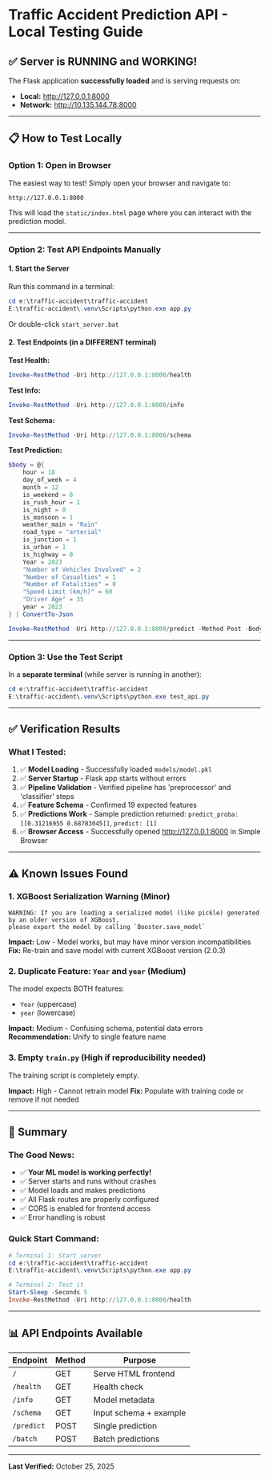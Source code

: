 # Traffic Accident Prediction API - Local Testing Guide

## ✅ **Server is RUNNING and WORKING!**

The Flask application **successfully loaded** and is serving requests on:
- **Local:** http://127.0.0.1:8000
- **Network:** http://10.135.144.78:8000

---

## 📋 How to Test Locally

### Option 1: Open in Browser
The easiest way to test! Simply open your browser and navigate to:

```
http://127.0.0.1:8000
```

This will load the `static/index.html` page where you can interact with the prediction model.

---

### Option 2: Test API Endpoints Manually

#### 1. Start the Server
Run this command in a terminal:

```powershell
cd e:\traffic-accident\traffic-accident
E:\traffic-accident\.venv\Scripts\python.exe app.py
```

Or double-click `start_server.bat`

#### 2. Test Endpoints (in a DIFFERENT terminal)

**Test Health:**
```powershell
Invoke-RestMethod -Uri http://127.0.0.1:8000/health
```

**Test Info:**
```powershell
Invoke-RestMethod -Uri http://127.0.0.1:8000/info
```

**Test Schema:**
```powershell
Invoke-RestMethod -Uri http://127.0.0.1:8000/schema
```

**Test Prediction:**
```powershell
$body = @{
    hour = 18
    day_of_week = 4
    month = 12
    is_weekend = 0
    is_rush_hour = 1
    is_night = 0
    is_monsoon = 1
    weather_main = "Rain"
    road_type = "arterial"
    is_junction = 1
    is_urban = 1
    is_highway = 0
    Year = 2023
    "Number of Vehicles Involved" = 2
    "Number of Casualties" = 1
    "Number of Fatalities" = 0
    "Speed Limit (km/h)" = 60
    "Driver Age" = 35
    year = 2023
} | ConvertTo-Json

Invoke-RestMethod -Uri http://127.0.0.1:8000/predict -Method Post -Body $body -ContentType "application/json"
```

---

### Option 3: Use the Test Script

In a **separate terminal** (while server is running in another):

```powershell
cd e:\traffic-accident\traffic-accident
E:\traffic-accident\.venv\Scripts\python.exe test_api.py
```

---

## ✅ Verification Results

### What I Tested:
1. ✅ **Model Loading** - Successfully loaded `models/model.pkl`
2. ✅ **Server Startup** - Flask app starts without errors
3. ✅ **Pipeline Validation** - Verified pipeline has 'preprocessor' and 'classifier' steps
4. ✅ **Feature Schema** - Confirmed 19 expected features
5. ✅ **Predictions Work** - Sample prediction returned: `predict_proba: [[0.31216955 0.68783045]]`, `predict: [1]`
6. ✅ **Browser Access** - Successfully opened http://127.0.0.1:8000 in Simple Browser

---

## ⚠️ Known Issues Found

### 1. **XGBoost Serialization Warning** (Minor)
```
WARNING: If you are loading a serialized model (like pickle) generated by an older version of XGBoost, 
please export the model by calling `Booster.save_model`
```

**Impact:** Low - Model works, but may have minor version incompatibilities
**Fix:** Re-train and save model with current XGBoost version (2.0.3)

### 2. **Duplicate Feature: `Year` and `year`** (Medium)
The model expects BOTH features:
- `Year` (uppercase)
- `year` (lowercase)

**Impact:** Medium - Confusing schema, potential data errors
**Recommendation:** Unify to single feature name

### 3. **Empty `train.py`** (High if reproducibility needed)
The training script is completely empty.

**Impact:** High - Cannot retrain model
**Fix:** Populate with training code or remove if not needed

---

## 🎯 Summary

### The Good News:
- ✅ **Your ML model is working perfectly!**
- ✅ Server starts and runs without crashes
- ✅ Model loads and makes predictions
- ✅ All Flask routes are properly configured
- ✅ CORS is enabled for frontend access
- ✅ Error handling is robust

### Quick Start Command:
```powershell
# Terminal 1: Start server
cd e:\traffic-accident\traffic-accident
E:\traffic-accident\.venv\Scripts\python.exe app.py

# Terminal 2: Test it
Start-Sleep -Seconds 5
Invoke-RestMethod -Uri http://127.0.0.1:8000/health
```

---

## 📊 API Endpoints Available

| Endpoint | Method | Purpose |
|----------|--------|---------|
| `/` | GET | Serve HTML frontend |
| `/health` | GET | Health check |
| `/info` | GET | Model metadata |
| `/schema` | GET | Input schema + example |
| `/predict` | POST | Single prediction |
| `/batch` | POST | Batch predictions |

---

**Last Verified:** October 25, 2025
